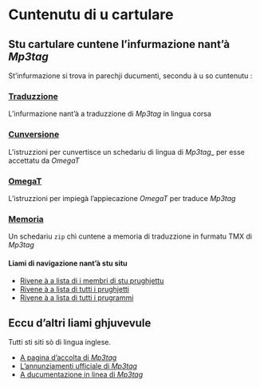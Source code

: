# Cuntenutu di u cartulare

## Stu cartulare cuntene l’infurmazione nant’à _Mp3tag_

St’infurmazione si trova in parechji ducumenti, secondu à u so cuntenutu :

### [Traduzzione](Traduzzione.md)
L’infurmazione nant’à a traduzzione di _Mp3tag_ in lingua corsa

### [Cunversione](Cunversione.md)
L’istruzzioni per cunvertisce un schedariu di lingua di _Mp3tag__ per esse accettatu da _OmegaT_

### [OmegaT](OmegaT.md)
L’istruzzioni per impiegà l’appiecazione _OmegaT_ per traduce _Mp3tag_

### [Memoria](Memoria.zip)
Un schedariu `zip` chì cuntene a memoria di traduzzione in furmatu TMX di _Mp3tag_

#### Liami di navigazione nant’à stu situ
- [Rivene à a lista di i membri di stu prughjettu](./)
- [Rivene à a lista di tutti i prughjetti](../)
- [Rivene à a lista di tutti i prugrammi](../../../../#readme)

## Eccu d’altri liami ghjuvevule
Tutti sti siti sò di lingua inglese.

- [A pagina d’accolta di _Mp3tag_](https://www.mp3tag.de/en/)
- [L’annunziamenti ufficiale di _Mp3tag_](https://www.mp3tag.de/en/changelog.html)
- [A ducumentazione in linea di _Mp3tag_](https://help.mp3tag.de/)
